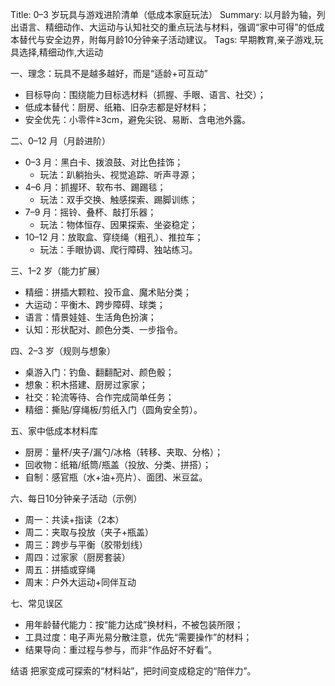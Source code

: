 Title: 0–3 岁玩具与游戏进阶清单（低成本家庭玩法）
Summary: 以月龄为轴，列出语言、精细动作、大运动与认知社交的重点玩法与材料，强调“家中可得”的低成本替代与安全边界，附每月龄10分钟亲子活动建议。
Tags: 早期教育,亲子游戏,玩具选择,精细动作,大运动

一、理念：玩具不是越多越好，而是“适龄+可互动”
- 目标导向：围绕能力目标选材料（抓握、手眼、语言、社交）；
- 低成本替代：厨房、纸箱、旧杂志都是好材料；
- 安全优先：小零件≥3cm，避免尖锐、易断、含电池外露。

二、0–12 月（月龄进阶）
- 0–3 月：黑白卡、拨浪鼓、对比色挂饰；
  - 玩法：趴躺抬头、视觉追踪、听声寻源；
- 4–6 月：抓握环、软布书、踢踢毯；
  - 玩法：双手交换、触感探索、踢脚训练；
- 7–9 月：摇铃、叠杯、敲打乐器；
  - 玩法：物体恒存、因果探索、坐姿稳定；
- 10–12 月：放取盒、穿绕绳（粗孔）、推拉车；
  - 玩法：手眼协调、爬行障碍、独站练习。

三、1–2 岁（能力扩展）
- 精细：拼插大颗粒、投币盒、魔术贴分类；
- 大运动：平衡木、跨步障碍、球类；
- 语言：情景娃娃、生活角色扮演；
- 认知：形状配对、颜色分类、一步指令。

四、2–3 岁（规则与想象）
- 桌游入门：钓鱼、翻翻配对、颜色骰；
- 想象：积木搭建、厨房过家家；
- 社交：轮流等待、合作完成简单任务；
- 精细：撕贴/穿绳板/剪纸入门（圆角安全剪）。

五、家中低成本材料库
- 厨房：量杯/夹子/漏勺/冰格（转移、夹取、分格）；
- 回收物：纸箱/纸筒/瓶盖（投放、分类、拼搭）；
- 自制：感官瓶（水+油+亮片）、面团、米豆盆。

六、每日10分钟亲子活动（示例）
- 周一：共读+指读（2本）
- 周二：夹取与投放（夹子+瓶盖）
- 周三：跨步与平衡（胶带划线）
- 周四：过家家（厨房套装）
- 周五：拼插或穿绳
- 周末：户外大运动+同伴互动

七、常见误区
- 用年龄替代能力：按“能力达成”换材料，不被包装所限；
- 工具过度：电子声光易分散注意，优先“需要操作”的材料；
- 结果导向：重过程与参与，而非“作品好不好看”。

结语
把家变成可探索的“材料站”，把时间变成稳定的“陪伴力”。

